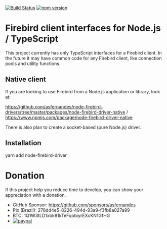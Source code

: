 [![Build Status](https://travis-ci.com/asfernandes/node-firebird-drivers.svg?branch=master)](https://travis-ci.com/asfernandes/node-firebird-drivers)
[![npm version](https://badge.fury.io/js/node-firebird-driver.svg)](https://www.npmjs.com/package/node-firebird-driver)

# Firebird client interfaces for Node.js / TypeScript

This project currently has only TypeScript interfaces for a Firebird client. In the future it may have common code for any Firebird client,
like connection pools and utility functions.

## Native client

If you are looking to use Firebird from a Node.js application or library, look at:

https://github.com/asfernandes/node-firebird-drivers/tree/master/packages/node-firebird-driver-native / https://www.npmjs.com/package/node-firebird-driver-native

There is also plan to create a socket-based (pure Node.js) driver.

## Installation

yarn add node-firebird-driver

# Donation

If this project help you reduce time to develop, you can show your appreciation with a donation.

- GitHub Sponsor: https://github.com/sponsors/asfernandes
- Pix (Brazil): 278dd4e5-8226-494d-93a9-f3fb8a027a99
- BTC: 1Q1W3tLD1xbk81kTeFqobiyrEXcKN1GfHG
- [![paypal](https://www.paypalobjects.com/en_US/i/btn/btn_donateCC_LG.gif)](https://www.paypal.com/cgi-bin/webscr?cmd=_s-xclick&hosted_button_id=X3JMTGW92LQEL)
